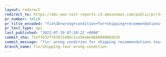 ```yaml
---
layout: redirect
redirect_to: https://a8c-woo-test-reports.s3.amazonaws.com/public/pr/34120/api/index.html
pr_number: 34120
pr_title_encoded: "fix%3A+wrong+condition+for+shipping+recommendations+tour+step"
pr_test_type: api
last_published: "2022-07-29 07:18:22 +0000"
commit_sha: 71effb32ff03931486c2ce56ebe4686090802b35
commit_message: "fix: wrong condition for shipping recommendations tour step"
branch_name: fix/shipping-tour-wrong-condition
---
```

